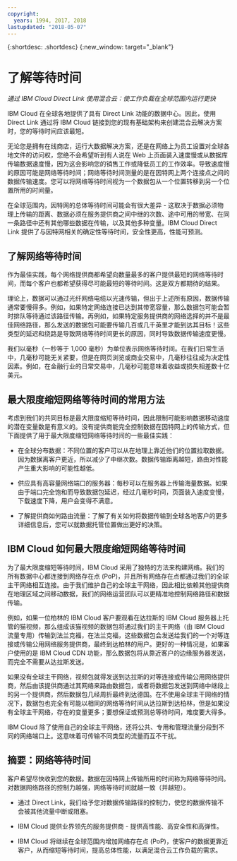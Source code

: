 ```yaml
---
copyright:
  years: 1994, 2017, 2018
lastupdated: "2018-05-07"
---
```


{:shortdesc: .shortdesc}
{:new_window: target="_blank"}

# 了解等待时间

_通过 IBM Cloud Direct Link 使用混合云：使工作负载在全球范围内运行更快_

IBM Cloud 在全球各地提供了具有 Direct Link 功能的数据中心。因此，使用 Direct Link 通过将 IBM Cloud 链接到您的现有基础架构来创建混合云解决方案时，您的等待时间应该最短。

无论您是拥有在线商店，运行大数据解决方案，还是在网络上为员工设置对全球各地文件的访问权，您绝不会希望听到有人说在 Web 上页面装入速度慢或从数据库传输数据速度慢，因为这会影响您的销售工作或降低员工的工作效率。导致速度慢的原因可能是网络等待时间；网络等待时间测量的是在因特网上两个连接点之间的数据传输速度。您可以将网络等待时间视为一个数据包从一个位置转移到另一个位置所用的时间量。

在全球范围内，因特网的总体等待时间可能会有很大差异 - 这取决于数据必须物理上传输的距离、数据必须在服务提供商之间中继的次数、途中可用的带宽、在同一条路径中还有其他哪些数据在传输，以及其他多种变量。IBM Cloud Direct Link 提供了与因特网相关的确定性等待时间，安全性更高，性能可预测。


## 了解网络等待时间

作为最佳实践，每个网络提供商都希望向数量最多的客户提供最短的网络等待时间，而每个客户也都希望获得尽可能最短的等待时间。这是双方都期待的结果。

理论上，数据可以通过光纤网络电缆以光速传输，但出于上述所有原因，数据传输通常要慢得多。例如，如果特定网络连接已达到其带宽容量，那么数据包可能会暂时排队等待通过该路径传输。再例如，如果特定服务提供商的网络选择的并不是最佳网络路径，那么发送的数据包可能要传输几百或几千英里才能到达其目标！这些类型的延迟和绕路是导致网络等待时间更长的原因，同时导致数据传输速度更慢。

我们以毫秒（一秒等于 1,000 毫秒）为单位表示网络等待时间。在我们日常生活中，几毫秒可能无关紧要，但是在网页浏览或商业交易中，几毫秒往往成为决定性因素。例如，在金融行业的日常交易中，几毫秒可能意味着收益或损失相差数十亿美元。

## 最大限度缩短网络等待时间的常用方法

考虑到我们的共同目标是最大限度缩短等待时间，因此限制可能影响数据移动速度的潜在变量数是有意义的。没有提供商能完全控制数据在因特网上的传输方式，但下面提供了用于最大限度缩短网络等待时间的一些最佳实践：

 * 在全球分布数据：不同位置的客户可以从在地理上靠近他们的位置拉取数据。因为数据离客户更近，所以减少了中继次数。数据传输距离越短，路由对性能产生重大影响的可能性越低。

 * 供应具有高容量网络端口的服务器：每秒可以在服务器上传输海量数据。如果由于端口完全饱和而导致数据包延迟，经过几毫秒时间，页面装入速度变慢，下载速度下降，用户会变得不满意。

 * 了解提供商如何路由流量：了解了有关如何将数据传输到全球各地客户的更多详细信息后，您可以就数据托管位置做出更好的决策。

## IBM Cloud 如何最大限度缩短网络等待时间

为了最大限度缩短等待时间，IBM Cloud 采用了独特的方法来构建网络。我们的所有数据中心都连接到网络存在点 (PoP)，并且所有网络存在点都通过我们的全球主干网络相互连接。由于我们维护自己的全球主干网络，因此相比依赖其他提供商在地理区域之间移动数据，我们的网络运营团队可以更精准地控制网络路径和数据传输。
 
例如，如果一位柏林的 IBM Cloud 客户要观看在达拉斯的 IBM Cloud 服务器上托管的猫视频，那么组成该猫视频的数据包将通过我们的主干网络（由 IBM Cloud 流量专用）传输到法兰克福，在法兰克福，这些数据包会发送给我们的一个对等连接或传输公用网络服务提供商，最终到达柏林的用户。更好的一种情况是，如果客户使用的是 IBM Cloud CDN 功能，那么数据包将从靠近客户的边缘服务器发送，而完全不需要从达拉斯发送。

如果没有全球主干网络，视频包就得发送到达拉斯的对等连接或传输公用网络提供商，然后由该提供商通过其网络来路由数据包，或者将数据包发送到网络中继段上的另一个提供商，然后数据包几经周折最终到达德国。在不使用全球主干网络的情况下，数据包也完全有可能以相同的网络等待时间从达拉斯到达柏林，但是如果没有全球主干网络，存在的变量更多；要想保证或预测总等待时间，难度要大得多。

IBM Cloud 除了使用自己的全球主干网络，还将公共、专用和管理流量分段到不同的网络端口上。这意味着可传输不同类型的流量而互不干扰。

## 摘要：网络等待时间

客户希望尽快收到您的数据。数据在因特网上传输所用的时间称为网络等待时间。对数据网络路径的控制力越强，网络等待时间就越一致（并越短）。

* 通过 Direct Link，我们给予您对数据传输路径的控制力，使您的数据传输不会被其他流量中断或阻塞。

* IBM Cloud 提供业界领先的服务提供商 - 提供高性能、高安全性和高弹性。

* IBM Cloud 将继续在全球范围内增加网络存在点 (PoP)，使客户的数据更靠近客户，从而缩短等待时间，提高总体性能，以满足混合云工作负载的需求。

